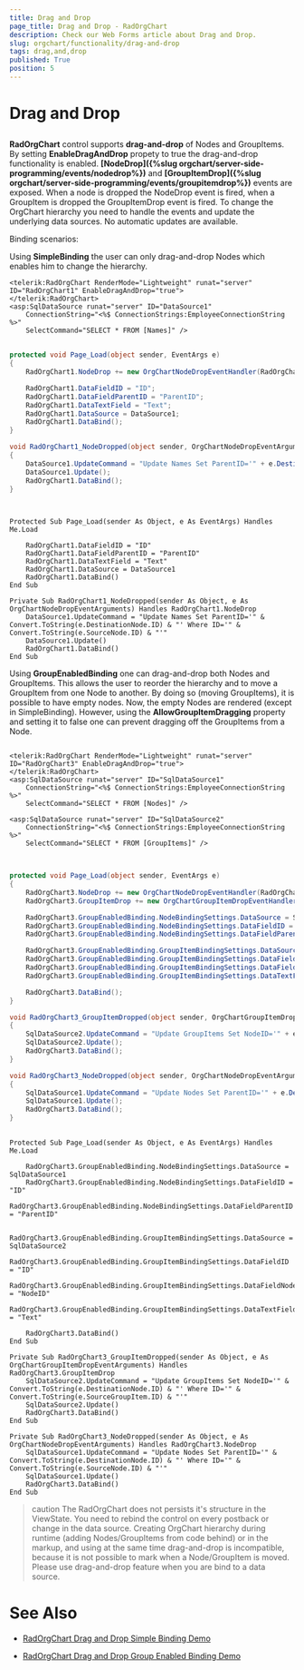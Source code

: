 ```yaml
---
title: Drag and Drop
page_title: Drag and Drop - RadOrgChart
description: Check our Web Forms article about Drag and Drop.
slug: orgchart/functionality/drag-and-drop
tags: drag,and,drop
published: True
position: 5
---
```


# Drag and Drop



## 

**RadOrgChart** control supports **drag-and-drop** of Nodes and GroupItems. By setting **EnableDragAndDrop** propety to true the drag-and-drop functionality is enabled. **[NodeDrop]({%slug orgchart/server-side-programming/events/nodedrop%})** and **[GroupItemDrop]({%slug orgchart/server-side-programming/events/groupitemdrop%})** events are exposed. When a node is dropped the NodeDrop event is fired, when a GroupItem is dropped the GroupItemDrop event is fired. To change the OrgChart hierarchy you need to handle the events and update the underlying data sources. No automatic updates are available.

Binding scenarios:

Using **SimpleBinding** the user can only drag-and-drop Nodes which enables him to change the hierarchy.

````ASPNET
<telerik:RadOrgChart RenderMode="Lightweight" runat="server" ID="RadOrgChart1" EnableDragAndDrop="true">
</telerik:RadOrgChart>
<asp:SqlDataSource runat="server" ID="DataSource1"
    ConnectionString="<%$ ConnectionStrings:EmployeeConnectionString %>" 
    SelectCommand="SELECT * FROM [Names]" />
````





````C#
	
protected void Page_Load(object sender, EventArgs e)
{
    RadOrgChart1.NodeDrop += new OrgChartNodeDropEventHandler(RadOrgChart1_NodeDropped);

    RadOrgChart1.DataFieldID = "ID";
    RadOrgChart1.DataFieldParentID = "ParentID";
    RadOrgChart1.DataTextField = "Text";
    RadOrgChart1.DataSource = DataSource1;
    RadOrgChart1.DataBind();
}

void RadOrgChart1_NodeDropped(object sender, OrgChartNodeDropEventArguments e)
{
    DataSource1.UpdateCommand = "Update Names Set ParentID='" + e.DestinationNode.ID + "' Where ID='" + e.SourceNode.ID + "'";
    DataSource1.Update();
    RadOrgChart1.DataBind();
}
	
````
````VB.NET

Protected Sub Page_Load(sender As Object, e As EventArgs) Handles Me.Load

    RadOrgChart1.DataFieldID = "ID"
    RadOrgChart1.DataFieldParentID = "ParentID"
    RadOrgChart1.DataTextField = "Text"
    RadOrgChart1.DataSource = DataSource1
    RadOrgChart1.DataBind()
End Sub

Private Sub RadOrgChart1_NodeDropped(sender As Object, e As OrgChartNodeDropEventArguments) Handles RadOrgChart1.NodeDrop
    DataSource1.UpdateCommand = "Update Names Set ParentID='" & Convert.ToString(e.DestinationNode.ID) & "' Where ID='" & Convert.ToString(e.SourceNode.ID) & "'"
    DataSource1.Update()
    RadOrgChart1.DataBind()
End Sub

````


Using **GroupEnabledBinding** one can drag-and-drop both Nodes and GroupItems. This allows the user to reorder the hierarchy and to move a GroupItem from one Node to another. By doing so (moving GroupItems), it is possible to have empty nodes. Now, the empty Nodes are rendered (except in SimpleBinding). However, using the **AllowGroupItemDragging** property and setting it to false one can prevent dragging off the GroupItems from a Node.

````ASPNET

<telerik:RadOrgChart RenderMode="Lightweight" runat="server" ID="RadOrgChart3" EnableDragAndDrop="true">
</telerik:RadOrgChart>
<asp:SqlDataSource runat="server" ID="SqlDataSource1"
    ConnectionString="<%$ ConnectionStrings:EmployeeConnectionString %>" 
    SelectCommand="SELECT * FROM [Nodes]" />

<asp:SqlDataSource runat="server" ID="SqlDataSource2"
    ConnectionString="<%$ ConnectionStrings:EmployeeConnectionString %>" 
    SelectCommand="SELECT * FROM [GroupItems]" />
	
````



````C#
	
protected void Page_Load(object sender, EventArgs e)
{
    RadOrgChart3.NodeDrop += new OrgChartNodeDropEventHandler(RadOrgChart3_NodeDropped);
    RadOrgChart3.GroupItemDrop += new OrgChartGroupItemDropEventHandler(RadOrgChart3_GroupItemDropped);

    RadOrgChart3.GroupEnabledBinding.NodeBindingSettings.DataSource = SqlDataSource1;
    RadOrgChart3.GroupEnabledBinding.NodeBindingSettings.DataFieldID = "ID";
    RadOrgChart3.GroupEnabledBinding.NodeBindingSettings.DataFieldParentID = "ParentID";

    RadOrgChart3.GroupEnabledBinding.GroupItemBindingSettings.DataSource = SqlDataSource2;
    RadOrgChart3.GroupEnabledBinding.GroupItemBindingSettings.DataFieldID = "ID";
    RadOrgChart3.GroupEnabledBinding.GroupItemBindingSettings.DataFieldNodeID = "NodeID";
    RadOrgChart3.GroupEnabledBinding.GroupItemBindingSettings.DataTextField = "Text";

    RadOrgChart3.DataBind();
}

void RadOrgChart3_GroupItemDropped(object sender, OrgChartGroupItemDropEventArguments e)
{
    SqlDataSource2.UpdateCommand = "Update GroupItems Set NodeID='" + e.DestinationNode.ID + "' Where ID='" + e.SourceGroupItem.ID + "'";
    SqlDataSource2.Update();
    RadOrgChart3.DataBind();
}

void RadOrgChart3_NodeDropped(object sender, OrgChartNodeDropEventArguments e)
{
    SqlDataSource1.UpdateCommand = "Update Nodes Set ParentID='" + e.DestinationNode.ID + "' Where ID='" + e.SourceNode.ID + "'";
    SqlDataSource1.Update();
    RadOrgChart3.DataBind();
}
	
````
````VB.NET
Protected Sub Page_Load(sender As Object, e As EventArgs) Handles Me.Load

    RadOrgChart3.GroupEnabledBinding.NodeBindingSettings.DataSource = SqlDataSource1
    RadOrgChart3.GroupEnabledBinding.NodeBindingSettings.DataFieldID = "ID"
    RadOrgChart3.GroupEnabledBinding.NodeBindingSettings.DataFieldParentID = "ParentID"

    RadOrgChart3.GroupEnabledBinding.GroupItemBindingSettings.DataSource = SqlDataSource2
    RadOrgChart3.GroupEnabledBinding.GroupItemBindingSettings.DataFieldID = "ID"
    RadOrgChart3.GroupEnabledBinding.GroupItemBindingSettings.DataFieldNodeID = "NodeID"
    RadOrgChart3.GroupEnabledBinding.GroupItemBindingSettings.DataTextField = "Text"

    RadOrgChart3.DataBind()
End Sub

Private Sub RadOrgChart3_GroupItemDropped(sender As Object, e As OrgChartGroupItemDropEventArguments) Handles RadOrgChart3.GroupItemDrop
    SqlDataSource2.UpdateCommand = "Update GroupItems Set NodeID='" & Convert.ToString(e.DestinationNode.ID) & "' Where ID='" & Convert.ToString(e.SourceGroupItem.ID) & "'"
    SqlDataSource2.Update()
    RadOrgChart3.DataBind()
End Sub

Private Sub RadOrgChart3_NodeDropped(sender As Object, e As OrgChartNodeDropEventArguments) Handles RadOrgChart3.NodeDrop
    SqlDataSource1.UpdateCommand = "Update Nodes Set ParentID='" & Convert.ToString(e.DestinationNode.ID) & "' Where ID='" & Convert.ToString(e.SourceNode.ID) & "'"
    SqlDataSource1.Update()
    RadOrgChart3.DataBind()
End Sub
````


>caution The RadOrgChart does not persists it's structure in the ViewState. You need to rebind the control on every postback or change in the data source. Creating OrgChart hierarchy during runtime (adding Nodes/GroupItems from code behind) or in the markup, and using at the same time drag-and-drop is incompatible, because it is not possible to mark when a Node/GroupItem is moved. Please use drag-and-drop feature when you are bind to a data source.
>


# See Also

 * [RadOrgChart Drag and Drop Simple Binding Demo](https://demos.telerik.com/aspnet-ajax/orgchart/examples/draganddropsimplebinding/defaultcs.aspx)

 * [RadOrgChart Drag and Drop Group Enabled Binding Demo](https://demos.telerik.com/aspnet-ajax/orgchart/examples/draganddropgroupenabledbinding/defaultcs.aspx)
